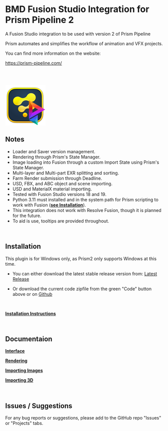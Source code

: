 # **BMD Fusion Studio Integration for Prism Pipeline 2**
A Fusion Studio integration to be used with version 2 of Prism Pipeline 

Prism automates and simplifies the workflow of animation and VFX projects.

You can find more information on the website:

https://prism-pipeline.com/

<br/><br/>

![Prism](Docs/DocsImages/Fusion-Prism.png)

## **Notes**

- Loader and Saver version management.
- Rendering through Prism's State Manager.
- Image loading into Fusion through a custom Import State using Prism's State Manager.
- Multi-layer and Multi-part EXR splitting and sorting.
- Farm Render submission through Deadline.
- USD, FBX, and ABC object and scene importing.
- USD and MaterialX material importing.
- Tested with Fusion Studio versions 18 and 19.
- Python 3.11 must installed and in the system path for Prism scripting to work with Fusion ([**see Installation**](Docs/Installation.md)).
- This integration does not work with Resolve Fusion, though it is planned for the future.
- To aid is use, tooltips are provided throughout.

<br/>

## **Installation**

This plugin is for Windows only, as Prism2 only supports Windows at this time.
<br/>

- You can either download the latest stable release version from: [Latest Release](https://github.com/Animatect/Prism2_PluginFusion/releases/latest)

- Or download the current code zipfile from the green "Code" button above or on [Github](https://github.com/Animatect/Prism2_PluginFusion)

<br/>

[**Installation Instructions**](Docs/Installation.md)

<br/>

## **Documentaion**

[**Interface**](Docs/Interface.md)

[**Rendering**](Docs/Rendering.md)

[**Importing Images**](Docs/Importing_2d.md)

[**Importing 3D**](Docs/Importing_3d.md)


<br/>


## **Issues / Suggestions**

For any bug reports or suggestions, please add to the GitHub repo "Issues" or "Projects" tabs.
